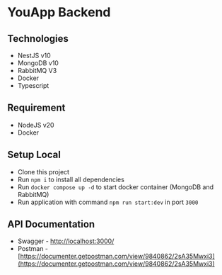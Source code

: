 # YouApp Backend

## Technologies

- NestJS v10
- MongoDB v10
- RabbitMQ V3
- Docker
- Typescript

## Requirement

- NodeJS v20
- Docker

## Setup Local

- Clone this project
- Run `npm i` to install all dependencies
- Run `docker compose up -d` to start docker container (MongoDB and RabbitMQ)
- Run application with command `npm run start:dev` in port `3000`

## API Documentation

- Swagger - [http://localhost:3000/](http://localhost:3000/)
- Postman - [https://documenter.getpostman.com/view/9840862/2sA35Mwxi3](https://documenter.getpostman.com/view/9840862/2sA35Mwxi3)
